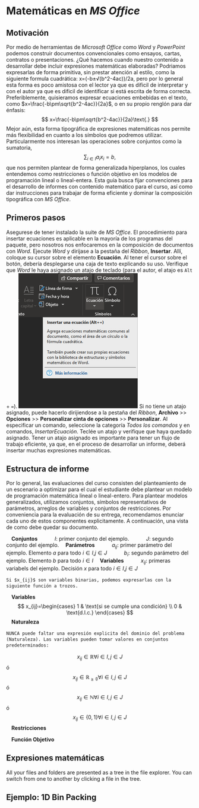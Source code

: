 # Matemáticas en *MS* *Office*

## Motivación

Por medio de herramientas de *Microsoft Office* como *Word* y *PowerPoint* podemos construir documentos convencionales como ensayos, cartas, contratos o presentaciones. ¿Qué hacemos cuando nuestro contenido a desarrollar debe incluir expresiones matemáticas elaboradas? Podriamos expresarlas de forma primitiva, sin prestar atención al estilo, como la siguiente formula cuadrática: x=(-b±√(b^2-4ac))/2a, pero por lo general esta forma es poco amistosa con el lector ya que es dificil de interpretar y con el autor ya que es dificil de identificar si está escrita de forma correcta. Preferiblemente, quisieramos expresar ecuaciones embebidas en el texto, como $x=\frac{-b\pm\sqrt{b^2-4ac}}{2a}$, o en su propio renglón para dar énfasis:
$$
	x=\frac{-b\pm\sqrt{b^2-4ac}}{2a}\text{.}
$$
Mejor aún, esta forma tipográfica de expresiones matemáticas nos permite más flexibilidad en cuanto a los símbolos que podremos utilizar. Particularmente nos interesan las operaciones sobre conjuntos como la sumatoria,
$$
	\sum_{i\in I}a_{i}x_{i}=b\text{,}
$$
que nos permiten plantear de forma generalizada hiperplanos, los cuales entendemos como restricciones o función objetivo en los modelos de programación lineal o lineal-entera.
Esta guía busca fijar convenciones para el desarrollo de informes con contenido matemático para el curso, así como dar instrucciones para trabajar de forma eficiente y dominar la composición tipográfica con *MS Office*.

## Primeros pasos

Asegurese de tener instalado la suite de *MS Office*. El procedimiento para insertar ecuaciones es aplicable en la mayoría de los programas del paquete, pero nosotros nos enfocaremos en la composición de documentos con *Word*.
Ejecute *Word* y dirijase a la pestaña del *Ribbon*, **Insertar**. Allí, coloque su cursor sobre el elemento **Ecuación**. Al tener el cursor sobre el botón, debería desplegarse una caja de texto explicando su uso. Verifique que *Word* le haya asignado un atajo de teclado (para el autor, el atajo es `Alt` + `=`).
![](./imagenes/Ecuaciones-TextBox.png)
Si no tiene un atajo asignado, puede hacerlo dirijiendose a la pestaña del *Ribbon*, **Archivo** >> **Opciones** >> **Personalizar cinta de opciones** >> **Personalizar**. Al especificar un comando, seleccione la categoría *Todos los comandos* y en comandos, *InsertarEcuación*. Teclée un atajo y verifique que haya quedado asignado. Tener un atajo asignado es importante para tener un flujo de trabajo eficiente, ya que, en el proceso de desarrollar un informe, deberá insertar muchas expresiones matemáticas.

## Estructura de informe

Por lo general, las evaluaciones del curso consisten del planteamiento de un escenario a optimizar para el cual el estudiante debe plantear un modelo de programación matemática lineal o lineal-entero. Para plantear modelos generalizados, utilizamos conjuntos, símbolos representativos de parámetros, arreglos de variables y conjuntos de restricciones. Por conveniencia para la evaluación de su entrega, recomendamos enunciar cada uno de estos componentes explicitamente. A continuación, una vista de como debe quedar su documento.

&ensp;&ensp;**Conjuntos**
&ensp;&ensp;&ensp;&ensp;&ensp;&ensp;$I$: primer conjunto del ejemplo.
&ensp;&ensp;&ensp;&ensp;&ensp;&ensp;$J$: segundo conjunto del ejemplo.
&ensp;&ensp;**Parámetros**
&ensp;&ensp;&ensp;&ensp;&ensp;&ensp;$a_{ij}$: primer parámetro del ejemplo. Elemento $a$ para todo $i\in I$,$j\in J$
&ensp;&ensp;&ensp;&ensp;&ensp;&ensp;$b_i$: segundo parámetro del ejemplo. Elemento $b$ para todo $i\in I$
&ensp;&ensp;**Variables**
&ensp;&ensp;&ensp;&ensp;&ensp;&ensp;$x_{ij}$: primeras variabels del ejemplo. Decisión $x$ para todo $i\in I$,$j\in J$
```{margin} An optional title
Si $x_{ij}$ son variables binarias, podemos expresarlas con la siguiente función a trozos.
```
&ensp;&ensp;**Variables**
$$
	x_{ij}=\begin{cases}
					1 & \text{si se cumple una condición} \\
					0 & \text{d.l.c.}
   \end{cases}
$$
&ensp;&ensp;**Naturaleza**
```{margin}
NUNCA puede faltar una expresión explicita del dominio del problema (Naturaleza). Las variables pueden tomar valores en conjuntos predeterminados:
```
$$
	x_{ij}\in\mathbb{R}\forall i\in I, j \in J
$$
ó
$$
	x_{ij}\in\mathbb{R_{\geq 0}}\forall i\in I, j \in J
$$
ó
$$
	x_{ij}\in\mathbb{N}\forall i\in I, j \in J
$$
ó
$$
	x_{ij}\in\{0,1\}\forall i\in I, j \in J
$$
&ensp;&ensp;**Restricciones**

&ensp;&ensp;**Función Objetivo**
## Expresiones matemáticas

All your files and folders are presented as a tree in the file explorer. You can switch from one to another by clicking a file in the tree.

## Ejemplo: 1D Bin Packing


